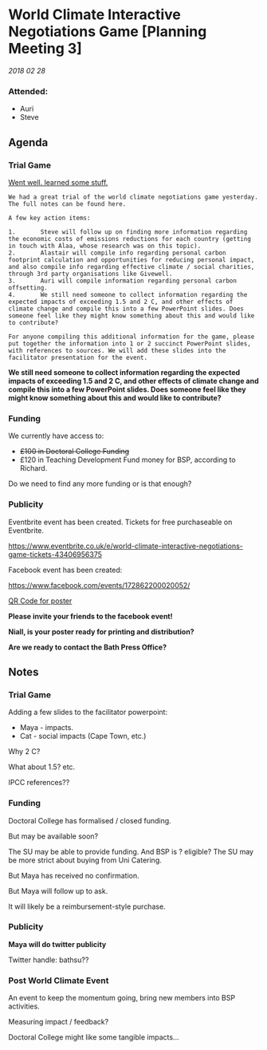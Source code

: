 # World Climate Interactive Negotiations Game [Planning Meeting 3]

_2018 02 28_

### Attended: 

* Auri
* Steve

## Agenda

### Trial Game

[Went well. learned some stuff.](./trialgame.md)

```
We had a great trial of the world climate negotiations game yesterday. The full notes can be found here.
 
A few key action items:
 
1.       Steve will follow up on finding more information regarding the economic costs of emissions reductions for each country (getting in touch with Alaa, whose research was on this topic).
2.       Alastair will compile info regarding personal carbon footprint calculation and opportunities for reducing personal impact, and also compile info regarding effective climate / social charities, through 3rd party organisations like Givewell.
3.       Auri will compile information regarding personal carbon offsetting.
4.       We still need someone to collect information regarding the expected impacts of exceeding 1.5 and 2 C, and other effects of climate change and compile this into a few PowerPoint slides. Does someone feel like they might know something about this and would like to contribute?
 
For anyone compiling this additional information for the game, please put together the information into 1 or 2 succinct PowerPoint slides, with references to sources. We will add these slides into the facilitator presentation for the event.
```

**We still need someone to collect information regarding the expected impacts of exceeding 1.5 and 2 C, and other effects of climate change and compile this into a few PowerPoint slides. Does someone feel like they might know something about this and would like to contribute?**

### Funding

We currently have access to:

* ~~£100 in Doctoral College Funding~~
* £120 in Teaching Development Fund money for BSP, according to Richard.

Do we need to find any more funding or is that enough?

### Publicity

Eventbrite event has been created. Tickets for free purchaseable on Eventbrite.

https://www.eventbrite.co.uk/e/world-climate-interactive-negotiations-game-tickets-43406956375

Facebook event has been created:

https://www.facebook.com/events/172862200020052/

[QR Code for poster](./World_Climate_Interactive_Negotiations_Game.png)



**Please invite your friends to the facebook event!**

**Niall, is your poster ready for printing and distribution?**

**Are we ready to contact the Bath Press Office?**

## Notes

### Trial Game

Adding a few slides to the facilitator powerpoint:

* Maya - impacts.
* Cat - social impacts (Cape Town, etc.)

Why 2 C? 

What about 1.5?  etc.

IPCC references??

### Funding

Doctoral College has formalised / closed funding.

But may be available soon?

The SU may be able to provide funding. And BSP is ? eligible?
The SU may be more strict about buying from Uni Catering.

But Maya has received no confirmation. 

But Maya will follow up to ask.

It will likely be a reimbursement-style purchase.

### Publicity

**Maya will do twitter publicity**

Twitter handle: bathsu??

### Post World Climate Event

An event to keep the momentum going, bring new members into BSP activities.

Measuring impact / feedback?

Doctoral College might like some tangible impacts...
